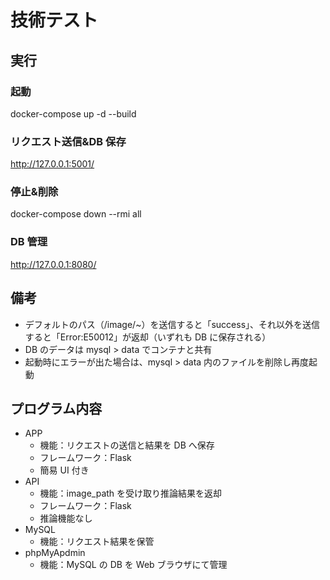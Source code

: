 # 技術テスト

## 実行

### 起動

docker-compose up -d --build

### リクエスト送信&DB 保存

http://127.0.0.1:5001/

### 停止&削除

docker-compose down --rmi all

### DB 管理

http://127.0.0.1:8080/

## 備考

- デフォルトのパス（/image/~）を送信すると「success」、それ以外を送信すると「Error:E50012」が返却（いずれも DB に保存される）
- DB のデータは mysql > data でコンテナと共有
- 起動時にエラーが出た場合は、mysql > data 内のファイルを削除し再度起動

## プログラム内容

- APP
  - 機能：リクエストの送信と結果を DB へ保存
  - フレームワーク：Flask
  - 簡易 UI 付き
- API
  - 機能：image_path を受け取り推論結果を返却
  - フレームワーク：Flask
  - 推論機能なし
- MySQL
  - 機能：リクエスト結果を保管
- phpMyApdmin
  - 機能：MySQL の DB を Web ブラウザにて管理
